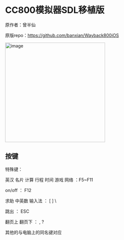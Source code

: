# CC800模拟器SDL移植版

原作者：曾半仙

原版repo：https://github.com/banxian/Wayback800iOS

<img width="322" alt="image" src="https://github.com/user-attachments/assets/0ffac3f8-6b39-4bec-8d00-63f4cef254ad">

## 按键
特殊键：

英汉 名片 计算 行程 时间 游戏 网络 ：F5~F11

on/off ： F12

求助 中英数 输入法 ： [ ] \

跳出 ： ESC

翻页上 翻页下 ： , ?

其他的与电脑上的同名键对应

